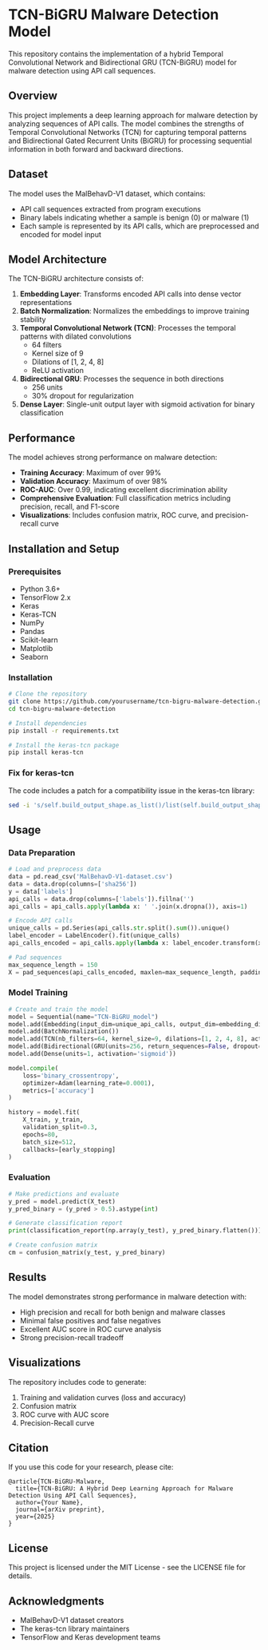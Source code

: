 # TCN-BiGRU Malware Detection Model

This repository contains the implementation of a hybrid Temporal Convolutional Network and Bidirectional GRU (TCN-BiGRU) model for malware detection using API call sequences.

## Overview

This project implements a deep learning approach for malware detection by analyzing sequences of API calls. The model combines the strengths of Temporal Convolutional Networks (TCN) for capturing temporal patterns and Bidirectional Gated Recurrent Units (BiGRU) for processing sequential information in both forward and backward directions.

## Dataset

The model uses the MalBehavD-V1 dataset, which contains:
- API call sequences extracted from program executions
- Binary labels indicating whether a sample is benign (0) or malware (1)
- Each sample is represented by its API calls, which are preprocessed and encoded for model input

## Model Architecture

The TCN-BiGRU architecture consists of:

1. **Embedding Layer**: Transforms encoded API calls into dense vector representations
2. **Batch Normalization**: Normalizes the embeddings to improve training stability
3. **Temporal Convolutional Network (TCN)**: Processes the temporal patterns with dilated convolutions
   - 64 filters
   - Kernel size of 9
   - Dilations of [1, 2, 4, 8]
   - ReLU activation
4. **Bidirectional GRU**: Processes the sequence in both directions
   - 256 units
   - 30% dropout for regularization
5. **Dense Layer**: Single-unit output layer with sigmoid activation for binary classification

## Performance

The model achieves strong performance on malware detection:

- **Training Accuracy**: Maximum of over 99%
- **Validation Accuracy**: Maximum of over 98%
- **ROC-AUC**: Over 0.99, indicating excellent discrimination ability
- **Comprehensive Evaluation**: Full classification metrics including precision, recall, and F1-score
- **Visualizations**: Includes confusion matrix, ROC curve, and precision-recall curve

## Installation and Setup

### Prerequisites
- Python 3.6+
- TensorFlow 2.x
- Keras
- Keras-TCN
- NumPy
- Pandas
- Scikit-learn
- Matplotlib
- Seaborn

### Installation
```bash
# Clone the repository
git clone https://github.com/yourusername/tcn-bigru-malware-detection.git
cd tcn-bigru-malware-detection

# Install dependencies
pip install -r requirements.txt

# Install the keras-tcn package
pip install keras-tcn
```

### Fix for keras-tcn
The code includes a patch for a compatibility issue in the keras-tcn library:
```bash
sed -i 's/self.build_output_shape.as_list()/list(self.build_output_shape)/g' /path/to/python/dist-packages/tcn/tcn.py
```

## Usage

### Data Preparation
```python
# Load and preprocess data
data = pd.read_csv('MalBehavD-V1-dataset.csv')
data = data.drop(columns=['sha256'])
y = data['labels']
api_calls = data.drop(columns=['labels']).fillna('')
api_calls = api_calls.apply(lambda x: ' '.join(x.dropna()), axis=1)

# Encode API calls
unique_calls = pd.Series(api_calls.str.split().sum()).unique()
label_encoder = LabelEncoder().fit(unique_calls)
api_calls_encoded = api_calls.apply(lambda x: label_encoder.transform(x.split()))

# Pad sequences
max_sequence_length = 150
X = pad_sequences(api_calls_encoded, maxlen=max_sequence_length, padding='post')
```

### Model Training
```python
# Create and train the model
model = Sequential(name="TCN-BiGRU_model")
model.add(Embedding(input_dim=unique_api_calls, output_dim=embedding_dim, input_length=max_sequence_length))
model.add(BatchNormalization())
model.add(TCN(nb_filters=64, kernel_size=9, dilations=[1, 2, 4, 8], activation='relu', return_sequences=True))
model.add(Bidirectional(GRU(units=256, return_sequences=False, dropout=0.3)))
model.add(Dense(units=1, activation='sigmoid'))

model.compile(
    loss='binary_crossentropy',
    optimizer=Adam(learning_rate=0.0001),
    metrics=['accuracy']
)

history = model.fit(
    X_train, y_train,
    validation_split=0.3,
    epochs=80,
    batch_size=512,
    callbacks=[early_stopping]
)
```

### Evaluation
```python
# Make predictions and evaluate
y_pred = model.predict(X_test)
y_pred_binary = (y_pred > 0.5).astype(int)

# Generate classification report
print(classification_report(np.array(y_test), y_pred_binary.flatten()))

# Create confusion matrix
cm = confusion_matrix(y_test, y_pred_binary)
```

## Results

The model demonstrates strong performance in malware detection with:
- High precision and recall for both benign and malware classes
- Minimal false positives and false negatives
- Excellent AUC score in ROC curve analysis
- Strong precision-recall tradeoff

## Visualizations

The repository includes code to generate:
1. Training and validation curves (loss and accuracy)
2. Confusion matrix
3. ROC curve with AUC score
4. Precision-Recall curve

## Citation

If you use this code for your research, please cite:

```
@article{TCN-BiGRU-Malware,
  title={TCN-BiGRU: A Hybrid Deep Learning Approach for Malware Detection Using API Call Sequences},
  author={Your Name},
  journal={arXiv preprint},
  year={2025}
}
```

## License

This project is licensed under the MIT License - see the LICENSE file for details.

## Acknowledgments

- MalBehavD-V1 dataset creators
- The keras-tcn library maintainers
- TensorFlow and Keras development teams
